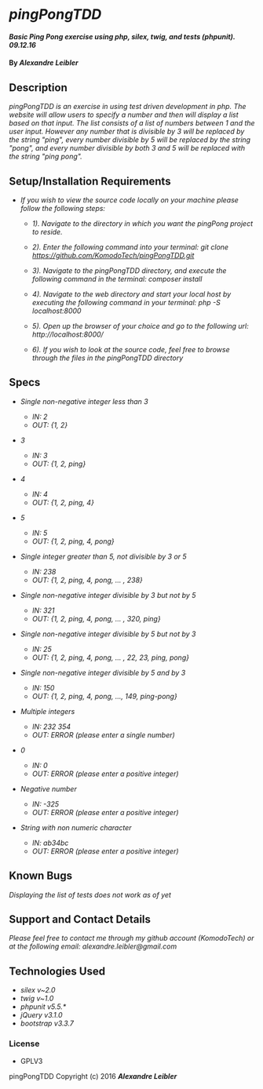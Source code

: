 # _pingPongTDD_

#### _Basic Ping Pong exercise using php, silex, twig, and tests (phpunit). 09.12.16_

#### By _**Alexandre Leibler**_


## Description

_pingPongTDD is an exercise in using test driven development in php. The website will allow users to specify a number and then will display a list based on that input. The list consists of a list of numbers between 1 and the user input. However any number that is divisible by 3 will be replaced by the string "ping", every number divisible by 5 will be replaced by the string "pong", and every number divisible by both 3 and 5 will be replaced with the string "ping pong"._


## Setup/Installation Requirements

* _If you wish to view the source code locally on your machine please follow the following steps:_

  +  _1). Navigate to the directory in which you want the pingPong project to reside._

  +  _2). Enter the following command into your terminal:_
        _git clone https://github.com/KomodoTech/pingPongTDD.git_

  +  _3). Navigate to the pingPongTDD directory, and execute the following command in the terminal:_
          _composer install_

  +  _4). Navigate to the web directory and start your local host by executing the following command in your terminal:_
          _php -S localhost:8000_

  +  _5). Open up the browser of your choice and go to the following url:_
          _http://localhost:8000/_

  +  _6). If you wish to look at the source code, feel free to browse through the files in the pingPongTDD directory_


## Specs

* _Single non-negative integer less than 3_
  + _IN:  2_
  + _OUT: {1, 2}_

* _3_
  + _IN:  3_
  + _OUT: {1, 2, ping}_

* _4_
  + _IN:  4_
  + _OUT: {1, 2, ping, 4}_

* _5_
  + _IN:  5_
  + _OUT: {1, 2, ping, 4, pong}_

* _Single integer greater than 5, not divisible by 3 or 5_
  + _IN:  238_
  + _OUT: {1, 2, ping, 4, pong, ... , 238}_

* _Single non-negative integer divisible by 3 but not by 5_
  + _IN:  321_
  + _OUT: {1, 2, ping, 4, pong, ... , 320, ping}_

* _Single non-negative integer divisible by 5 but not by 3_
  + _IN:  25_
  + _OUT: {1, 2, ping, 4, pong, ... , 22, 23, ping, pong}_

* _Single non-negative integer divisible by 5 and by 3_
  + _IN:  150_
  + _OUT: {1, 2, ping, 4, pong, ..., 149, ping-pong}_

* _Multiple integers_
  + _IN:  232 354_
  +  _OUT: ERROR (please enter a single number)_

* _0_
  + _IN:  0_
  + _OUT: ERROR (please enter a positive integer)_

* _Negative number_
  + _IN:  -325_
  + _OUT: ERROR (please enter a positive integer)_

* _String with non numeric character_
  + _IN:  ab34bc_
  + _OUT: ERROR (please enter a positive integer)_


## Known Bugs

_Displaying the list of tests does not work as of yet_


## Support and Contact Details

_Please feel free to contact me through my github account (KomodoTech) or at the following email:_
    _alexandre.leibler@gmail.com_


## Technologies Used

* _silex v~2.0_
* _twig v~1.0_
* _phpunit v5.5.*_
* _jQuery v3.1.0_
* _bootstrap v3.3.7_



### License

* GPLV3

pingPongTDD Copyright (c) 2016 **_Alexandre Leibler_**
